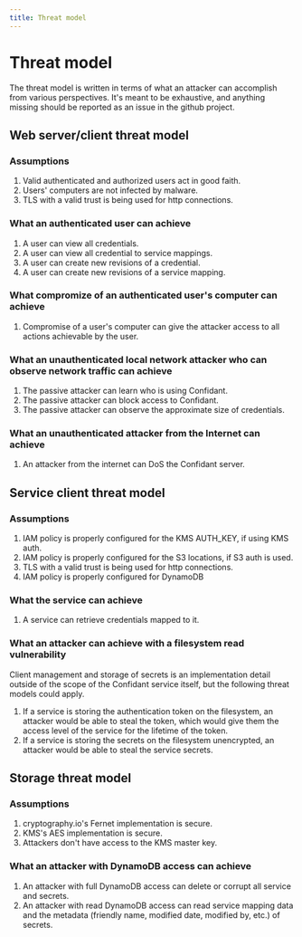 ```yaml
---
title: Threat model
---
```


# Threat model

The threat model is written in terms of what an attacker can accomplish from
various perspectives. It's meant to be exhaustive, and anything missing should
be reported as an issue in the github project.

## Web server/client threat model

### Assumptions

1. Valid authenticated and authorized users act in good faith.
1. Users' computers are not infected by malware.
1. TLS with a valid trust is being used for http connections.

### What an authenticated user can achieve

1. A user can view all credentials.
1. A user can view all credential to service mappings.
1. A user can create new revisions of a credential.
1. A user can create new revisions of a service mapping.

### What compromize of an authenticated user's computer can achieve

1. Compromise of a user's computer can give the attacker access to all actions
   achievable by the user.

### What an unauthenticated local network attacker who can observe network traffic can achieve

1. The passive attacker can learn who is using Confidant.
1. The passive attacker can block access to Confidant.
1. The passive attacker can observe the approximate size of credentials.

### What an unauthenticated attacker from the Internet can achieve

1. An attacker from the internet can DoS the Confidant server.

## Service client threat model

### Assumptions

1. IAM policy is properly configured for the KMS AUTH\_KEY, if using KMS auth.
1. IAM policy is properly configured for the S3 locations, if S3 auth is used.
1. TLS with a valid trust is being used for http connections.
1. IAM policy is properly configured for DynamoDB

### What the service can achieve

1. A service can retrieve credentials mapped to it.

### What an attacker can achieve with a filesystem read vulnerability

Client management and storage of secrets is an implementation detail outside of
the scope of the Confidant service itself, but the following threat models
could apply.

1. If a service is storing the authentication token on the filesystem, an
   attacker would be able to steal the token, which would give them the access
   level of the service for the lifetime of the token.
1. If a service is storing the secrets on the filesystem unencrypted, an
   attacker would be able to steal the service secrets.

## Storage threat model

### Assumptions

1. cryptography.io's Fernet implementation is secure.
1. KMS's AES implementation is secure.
1. Attackers don't have access to the KMS master key.

### What an attacker with DynamoDB access can achieve

1. An attacker with full DynamoDB access can delete or corrupt all service and
   secrets.
1. An attacker with read DynamoDB access can read service mapping data and
   the metadata (friendly name, modified date, modified by, etc.) of secrets.
